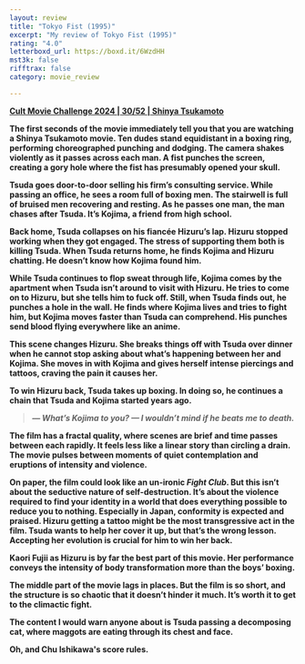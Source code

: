 ```yaml
---
layout: review
title: "Tokyo Fist (1995)"
excerpt: "My review of Tokyo Fist (1995)"
rating: "4.0"
letterboxd_url: https://boxd.it/6WzdHH
mst3k: false
rifftrax: false
category: movie_review

---
```


<b><a href="https://boxd.it/rIGbC">Cult Movie Challenge 2024 | 30/52 | Shinya Tsukamoto</a>

The first seconds of the movie immediately tell you that you are watching a Shinya Tsukamoto movie. Ten dudes stand equidistant in a boxing ring, performing choreographed punching and dodging. The camera shakes violently as it passes across each man. A fist punches the screen, creating a gory hole where the fist has presumably opened your skull.

Tsuda goes door-to-door selling his firm’s consulting service. While passing an office, he sees a room full of boxing men. The stairwell is full of bruised men recovering and resting. As he passes one man, the man chases after Tsuda. It’s Kojima, a friend from high school.

Back home, Tsuda collapses on his fiancée Hizuru’s lap. Hizuru stopped working when they got engaged. The stress of supporting them both is killing Tsuda. When Tsuda returns home, he finds Kojima and Hizuru chatting. He doesn’t know how Kojima found him.

While Tsuda continues to flop sweat through life, Kojima comes by the apartment when Tsuda isn’t around to visit with Hizuru. He tries to come on to Hizuru, but she tells him to fuck off. Still, when Tsuda finds out, he punches a hole in the wall. He finds where Kojima lives and tries to fight him, but Kojima moves faster than Tsuda can comprehend. His punches send blood flying everywhere like an anime.

This scene changes Hizuru. She breaks things off with Tsuda over dinner when he cannot stop asking about what’s happening between her and Kojima. She moves in with Kojima and gives herself intense piercings and tattoos, craving the pain it causes her.

To win Hizuru back, Tsuda takes up boxing. In doing so, he continues a chain that Tsuda and Kojima started years ago.

<blockquote><i>— What’s Kojima to you?
— I wouldn’t mind if he beats me to death.</i></blockquote>The film has a fractal quality, where scenes are brief and time passes between each rapidly. It feels less like a linear story than circling a drain. The movie pulses between moments of quiet contemplation and eruptions of intensity and violence.

On paper, the film could look like an un-ironic <i>Fight Club</i>. But this isn’t about the seductive nature of self-destruction. It’s about the violence required to find your identity in a world that does everything possible to reduce you to nothing. Especially in Japan, conformity is expected and praised. Hizuru getting a tattoo might be the most transgressive act in the film. Tsuda wants to help her cover it up, but that’s the wrong lesson. Accepting her evolution is crucial for him to win her back.

Kaori Fujii as Hizuru is by far the best part of this movie. Her performance conveys the intensity of body transformation more than the boys’ boxing.

The middle part of the movie lags in places. But the film is so short, and the structure is so chaotic that it doesn’t hinder it much. It’s worth it to get to the climactic fight.

The content I would warn anyone about is Tsuda passing a decomposing cat, where maggots are eating through its chest and face.

Oh, and Chu Ishikawa's score rules.